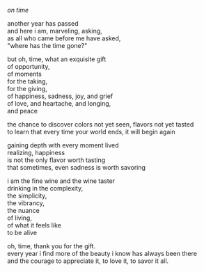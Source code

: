 *on time* 
 
another year has passed  
and here i am, marveling, asking,  
as all who came before me have asked,  
"where has the time gone?"  
 
but oh, time, what an exquisite gift  
of opportunity,  
of moments  
for the taking,  
for the giving,  
of happiness, sadness, joy, and grief  
of love, and heartache, and longing,  
and peace  
 
the chance to discover colors not yet seen, flavors not yet tasted  
to learn that every time your world ends, it will begin again  
 
gaining depth with every moment lived  
realizing, happiness  
is not the only flavor worth tasting  
that sometimes, even sadness is worth savoring  
 
i am the fine wine and the wine taster  
drinking in the complexity,  
the simplicity,  
the vibrancy,  
the nuance  
of living,  
of what it feels like  
to be alive  
 
oh, time, thank you for the gift.  
every year i find more of the beauty i know has always been there  
and the courage to appreciate it, to love it, to savor it all.
